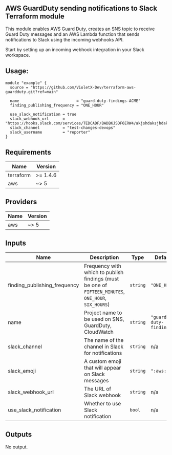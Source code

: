 ## AWS GuardDuty sending notifications to Slack Terraform module

This module enables AWS Guard Duty, creates an SNS topic to receive Guard Duty messages and an AWS Lambda function that sends notifications to Slack using the incoming webhooks API.

Start by setting up an incoming webhook integration in your Slack workspace.
## Usage:

```
module "example" {
  source = "https://github.com/VioletX-Dev/terraform-aws-guardduty.git?ref=main"

  name                         = "guard-duty-findings-ACME"
  finding_publishing_frequency = "ONE_HOUR"

  use_slack_notification = true
  slack_webhook_url      = "https://hooks.slack.com/services/TEDCADF/BADBKJSDF6ERW4/akjshdaksjhdaksjhdakjshd"
  slack_channel          = "test-changes-devops"
  slack_username         = "reporter"
}
```


## Requirements

| Name | Version |
|------|---------|
| terraform | >= 1.4.6 |
| aws | ~> 5 |

## Providers

| Name | Version |
|------|---------|
| aws | ~> 5 |

## Inputs

| Name | Description | Type | Default | Required |
|------|-------------|------|---------|:--------:|
| finding\_publishing\_frequency | Frequency with which to publish findings (must be one of `FIFTEEN_MINUTES`, `ONE_HOUR`, `SIX_HOURS`) | `string` | `"ONE_HOUR"` | no |
| name | Project name to be used on SNS, GuardDuty, CloudWatch | `string` | `"guard-duty-findings"` | no |
| slack\_channel | The name of the channel in Slack for notifications | `string` | n/a | yes |
| slack\_emoji | A custom emoji that will appear on Slack messages | `string` | `":aws:"` | no |
| slack\_webhook\_url | The URL of Slack webhook | `string` | n/a | yes |
| use\_slack\_notification | Whether to use Slack notification | `bool` | n/a | yes |

## Outputs

No output.
